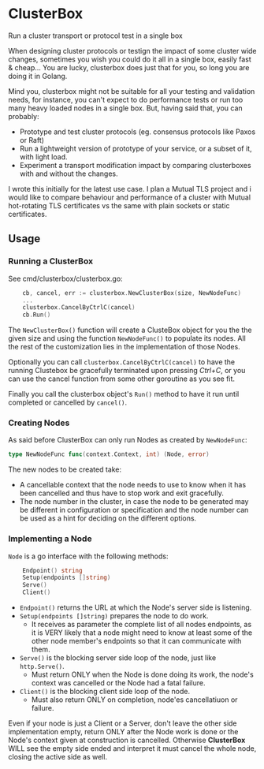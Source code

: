 # ClusterBox
Run a cluster transport or protocol test in a single box

When designing cluster protocols or testign the impact of some cluster wide changes, sometimes you wish you could do it all in a single box, easily fast & cheap... You are lucky, clusterbox does just that for you, so long you are doing it in Golang.

Mind you, clusterbox might not be suitable for all your testing and validation needs, for instance, you can't expect to do performance tests or run too many heavy loaded nodes in a single box. But, having said that, you can probably:
* Prototype and test cluster protocols (eg. consensus protocols like Paxos or Raft)
* Run a lightweight version of prototype of your service, or a subset of it, with light load.
* Experiment a transport modification impact by comparing clusterboxes with and without the changes.

I wrote this initially for the latest use case. I plan a Mutual TLS project and i would like to compare behaviour and performance of a cluster with Mutual hot-rotating TLS certificates vs the same with plain sockets or static certificates.

## Usage

### Running a ClusterBox

See cmd/clusterbox/clusterbox.go:

```go
	cb, cancel, err := clusterbox.NewClusterBox(size, NewNodeFunc)
	...
	clusterbox.CancelByCtrlC(cancel)
	cb.Run()
```

The ```NewClusterBox()``` function will create a ClusteBox object for you the the given size and using the function ```NewNodeFunc()``` to populate its nodes. All the rest of the customization lies in the implementation of those Nodes.

Optionally you can call ```clusterbox.CancelByCtrlC(cancel)``` to have the running Clustebox be gracefully terminated upon pressing *Ctrl+C*, or you can use the cancel function from some other goroutine as you see fit.

Finally you call the clusterbox object's ```Run()``` method to have it run until completed or cancelled by ```cancel()```.

### Creating Nodes

As said before ClusterBox can only run Nodes as created by ```NewNodeFunc```:

```go
type NewNodeFunc func(context.Context, int) (Node, error)
```

The new nodes to be created take:
* A cancellable context that the node needs to use to know when it has been cancelled and thus have to stop work and exit gracefully.
* The node number in the cluster, in case the node to be generated may be different in configuration or specification and the node number can be used as a hint for deciding on the different options.

### Implementing a Node

```Node``` is a go interface with the following methods:
```go
	Endpoint() string
	Setup(endpoints []string)
	Serve()
	Client()
```
* ```Endpoint()``` returns the URL at which the Node's server side is listening.
* ```Setup(endpoints []string)``` prepares the node to do work.
  * It receives as parameter the complete list of all nodes endpoints, as it is VERY likely that a node might need to know at least some of the other node member's endpoints so that it can communicate with them.
* ```Serve()``` is the blocking server side loop of the node, just like ```http.Serve()```.
  * Must return ONLY when the Node is done doing its work, the node's context was cancelled or the Node had a fatal failure.
* ```Client()``` is the blocking client side loop of the node.
  * Must also return ONLY on completion, node'es cancellatiuon or failure.
  
Even if your node is just a Client or a Server, don't leave the other side implementation empty, return ONLY after the Node work is done or the Node's context given at construction is cancelled. Otherwise **ClusterBox** WILL see the empty side ended and interpret it must cancel the whole node, closing the active side as well.
  

